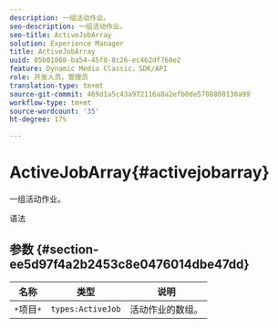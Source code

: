 ```yaml
---
description: 一组活动作业。
seo-description: 一组活动作业。
seo-title: ActiveJobArray
solution: Experience Manager
title: ActiveJobArray
uuid: 05b01068-ba54-45f8-8c26-ec462df768e2
feature: Dynamic Media Classic，SDK/API
role: 开发人员，管理员
translation-type: tm+mt
source-git-commit: 469d1a5c43a972116a8a2efb0de5708800130a99
workflow-type: tm+mt
source-wordcount: '35'
ht-degree: 17%

---
```



# ActiveJobArray{#activejobarray}

一组活动作业。

语法

## 参数 {#section-ee5d97f4a2b2453c8e0476014dbe47dd}

| 名称 | 类型 | 说明 |
|---|---|---|
| `*`项目`*` | `types:ActiveJob` | 活动作业的数组。 |

